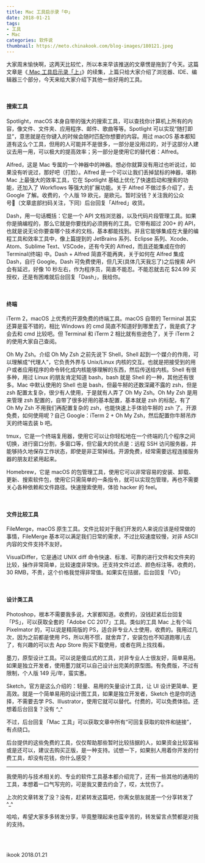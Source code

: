 ```yaml
---
title: Mac 工具启示录「中」
date: 2018-01-21
tags:
- 工具
- Mac
categories: 软件说
thumbnail: https://meto.chinakook.com/blog-images/180121.jpeg
---
```


大家周末愉快啊，这两天比较忙，所以本来早该推送的文章愣是拖到了今天。<!--more-->这篇文章是《[ Mac 工具启示录「上」](https://ikookblog.com/2018/01/18/mac-software01/)》的续集，上篇只给大家介绍了浏览器、IDE、编辑器三个部分，今天来给大家介绍下其他一些好用的工具。

<br>

#### **搜索工具**

Spotlight，macOS 本身自带的强大的搜索工具，可以查找你计算机上所有的内容，像文件、文件夹、应用程序、邮件、歌曲等等。Spotlight 可以实现“随打即显”，意思就是在你键入的时候会随时匹配你想要的内容。用过 macOS 基本都知道有这么个工具，但用的人可能并不是很多，一部分是没用过的，对于这部分人建议去用一用，可以极大的提高效率；另一部分是使用它的替代者：Alfred。



Alfred，这是 Mac 专属的一个神器中的神器。想必你就算没有用过也听说过，如果没有听说过，那好吧（打脸）。Alfred 是一个可以让我们丢掉鼠标的神器，堪称 Mac 上最强大的效率工具，它在 Spotlight 基础上优化了快速启动和搜索的功能，还加入了 Workflows 等强大的扩展功能。关于 Alfred 不做过多介绍了，去 Google 了解。收费的，个人版 19 欧元，是欧元。暂时没钱？关注我的公众号（文章底部扫码关注，下同）后台回复「Alfred」收货。



Dash，用一句话概括：它是一个 API 文档浏览器，以及代码片段管理工具。如果你是搞编程的，那么它就是你要找的必须拥有的工具。它带有超过 200+ 的 API，也就是说无论你要查哪个技术的文档，基本都能找到。并且它能够集成在大量的编程工具和效率工具中，像上篇提到的 JetBrains 系列、Eclipse 系列、Xcode、Atom、Sublime Text、VSCode，还有今天的 Alfred，而且还能集成在你的 Terminal(终端) 中。Dash + Alfred 简直不能再爽，关于如何在 Alfred 集成 Dash，自行 Google。Dash 可免费使用，但几天(具体几天我忘了)之后搜索 API 会有延迟，好像 10 秒左右，作为程序员，简直不能忍。不能忍就去花 $24.99 买授权，还是有困难就后台回复「Dash」，我给你。

<br>

#### **终端**

iTerm 2，macOS 上优秀的开源免费的终端工具。macOS 自带的 Terminal 其实还算是蛮不错的，相比 Windows 的 cmd 简直不知道好到哪里去了，我是疯了才会去和 cmd 比较吧。但 Terminal 和 iTerm 2 相比就有些逊色了，关于 iTerm 2 的使用大家自己查阅。



Oh My Zsh。介绍 Oh My Zsh 之前先说下 Shell，Shell 起到一个媒介的作用，可以理解成“代理人”，它负责外界与 Unix/Linux 内核的交互。也就是把接受到的用户或者应用程序的命令转化成内核能够理解的东西，然后传送给内核。Shell 有很多种，用过 Linux 的朋友肯定知道 bash，bash 就是 Shell 的一种，其他还有很多。Mac 中默认使用的 Shell 也是 bash，但最牛掰的还数深藏不露的 zsh，但是 zsh 配置太复杂，很少有人使用，于是就有人弄了 Oh My Zsh。Oh My Zsh 是用来管理 zsh 配置的，自带了很多好用的基本配置，基本就是 zsh 的标配，有了 Oh My Zsh 不用我们再配置复杂的 zsh，也能快速上手体验牛掰的 zsh 了。开源免费，如何使用呢？自己 Google：iTerm 2 + Oh My Zsh，然后配置你牛掰吊炸天的终端去装 b 吧。



tmux，它是一个终端复用器，使用它可以让你轻松地在一个终端的几个程序之间切换，进行窗口分割，多窗口等，但它最大的优点是：远程 SSH 访问服务器，并能够持久地保存工作状态，即使是非正常掉线。开源免费，经常需要远程连接服务器的朋友赶紧用起来。



Homebrew，它是 macOS 的包管理工具，使用它可以非常容易的安装、卸载、更新、搜索软件包，使用它只需简单的一条指令，就可以实现包管理，再也不需要关心各种依赖和文件路径。快速搜索使用，体验 hacker 的 feel。

<br>

#### **文件比较工具**

FileMerge，macOS 原生工具。文件比较对于我们开发的人来说应该是经常做的事情，FileMerge 基本可以满足我们日常的需求，不过比较速度较慢，对非 ASCII 内容的文件支持不友好。



VisualDiffer，它是通过 UNIX diff 命令快速、标准、可靠的进行文件和文件夹的比较，操作非常简单，比较速度非常快。还支持文件过滤、颜色标注等。收费的，30 RMB，不贵，这个价格我觉得非常值。如果实在拮据，后台回复「VD」

<br>

#### **设计类工具**

Photoshop，根本不需要我多说，大家都知道。收费的，没钱赶紧后台回复「PS」，可以获取全套的「Adobe CC 2017」工具。类似的工具 Mac 上有个叫 Pixelmator 的，可以说是精简版的 PS，适合非专业人士使用，收费的。我用过几次，因为之前都是使用 PS，所以用不惯，就舍弃了，安装包也不知道跑哪儿去了，有兴趣的可以去 App Store 购买下载使用，或者在网上找找看。

墨刀，原型设计工具。可以说是傻瓜式的工具，对非专业人士很友好，简单易用。如果是独立开发者，使用墨刀就可以自己设计出完美的原型图。有免费版，不过有限制，个人版 149 元/年，蛮实惠。

Sketch，官方是这么介绍的：轻量、易用的矢量设计工具，让 UI 设计更简单、更高效。就是一个简单易用的设计图工具，如果是独立开发者，Sketch 也是你的选择，不需要去学 PS、Illustrator，使用它就可以替代。付费的，可以免费体验。还想着后台回复？没有 ^_^

不过，后台回复「Mac 工具」可以获取文章中所有“可回复获取的软件和链接”，有点绕口。

后台提供的这些免费的工具，仅仅帮助那些暂时比较拮据的人，如果资金比较富裕或是还可以，建议去购买正版，是一种支持。试想一下，如果别人用着你开发的付费工具，却没有花钱，你什么感受？

---

我使用的与技术相关的、专业的软件工具基本都介绍完了，还有一些其他的通用的工具，本想着一口气写完的，可是我又要去约会了，哎，太忧伤了。



上次的文章转发了没？没有，赶紧转发这篇吧，你离女朋友就差一个分享转发了 ^_^



哈哈，希望大家多多转发分享，毕竟整理起来也蛮辛苦的，转发留言点赞都是对我的支持。

<br>



<br>ikook
2018.01.21